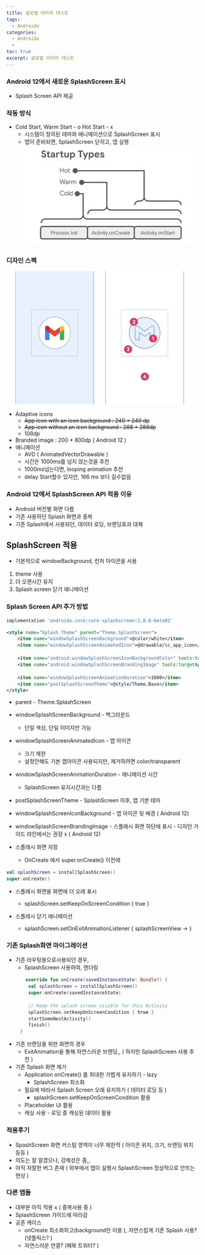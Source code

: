 ```yaml
---
title: 글로벌 이미지 테스트
tags:
  - Androidx
categories: 
  - Androidx
  - 
toc: true
excerpt: 글로벌 이미지 테스트
---
```


### Android 12에서 새로운 SplashScreen 표시
- Splash Screen API 제공

### 작동 방식

-  Cold Start, Warm Start - o   Hot Start - x
	- 시스템이 정의된 테마와 애니메이션으로 SplashScreen 표시
	- 앱이 준비되면, SplashScreen 닫히고, 앱 실행
![](50E7AC56-6E11-43FC-98AE-5FF8A745D756.png)
	  

### 디자인 스펙
![](8E7D350C-AC98-4193-804A-5B375E5BC57F.png)
- Adaptive icons
	- ~~App icon with an icon background : 240 * 240 dp~~
	- ~~App icon without an icon background : 288 * 288dp~~
	- 108dp
- Branded image : 200 * 800dp ( Android 12 )
- 애니메이션
	- AVD ( AnimatedVectorDrawable )
	- 시간은 1000ms를 넘지 않는것을 추천
	- 1000ms넘는다면, looping animation 추천
	- delay Start할수 있지만, 166 ms 보다 길수없음


### Android 12에서 SplashScreen API 적용 이유
- Android 버전별 화면 다름 
- 기존 사용하던 Splash 화면과 중복
- 기존 Splash에서 사용되던, 데이터 로딩, 브랜딩효과 대체


## SplashScreen 적용
- 기본적으로 windowBackground, 런처 아이콘을 사용

1. theme 사용
2. 더 오랜시간 유지
3. Splash screen 닫기 애니메이션 


###  Splash Screen API 추가 방법
```groovy
implementation 'androidx.core:core-splashscreen:1.0.0-beta02'
```

```xml
<style name="Splash.Theme" parent="Theme.SplashScreen">
	<item name="windowSplashScreenBackground">@color/white</item>
	<item name="windowSplashScreenAnimatedIcon">@drawable/ic_app_icon</item>

	<item name="android:windowSplashScreenIconBackgroundColor" tools:targetApi="s">@color/white</item>
	<item name="android:windowSplashScreenBrandingImage" tools:targetApi="s">@drawable/brand_image</item>

	<item name="windowSplashScreenAnimationDuration">1000</item>
	<item name="postSplashScreenTheme">@style/Theme.Base</item>
</style>

```

- parent - Theme.SplashScreen
- windowSplashScreenBackground - 백그라운드
	- 단일 색상, 단일 이미지만 가능
- windowSplashScreenAnimatedIcon - 앱 아이콘 
	- 크기 제한
	- 설정안해도 기본 앱아이콘 사용되지만, 제거하려면 color/transparent
- windowSplashScreenAnimationDuration -   애니메이션 시간
	- SplashScreen 유지시간과는 다름
- postSplashScreenTheme - SplashScreen 이후, 앱 기본 테마 


- windowSplashScreenIconBackground - 앱 아이콘 뒷 배경 ( Android 12)
- windowSplashScreenBrandingImage - 스플래시 화면 하단에 표시 - 디자인 가이드 라인에서는 권장 x  ( Android 12)


- 스플래시 화면 지정 
	- OnCreate 에서 super.onCreate() 이전에
```kotlin
val splashScreen = installSplashScreen()
super.onCreate()
```
  
- 스플래시 화면을 화면에 더 오래 표시 
	- splashScreen.setKeepOnScreenCondition { true }
	
- 스플레시 닫기 애니메이션 
	- splashScreen.setOnExitAnimationListener { splashScreenView -> }


### 기존 Splash화면 마이그레이션 
- 기존 라우팅용으로사용되던 경우, 
	- SplashScreen 사용하여, 렌더링 
```kotlin
	   override fun onCreate(savedInstanceState: Bundle?) {
        val splashScreen = installSplashScreen()
        super.onCreate(savedInstanceState)

        // Keep the splash screen visible for this Activity
        splashScreen.setKeepOnScreenCondition { true }
        startSomeNextActivity()
        finish()
     }

```
	

- 기존 브랜딩을 위한 화면의 경우
	-  ExitAnimation을 통해 자연스러운 브랜딩,, ( 하지만 SplashScreen 사용 추천 ) 
- 기존 Splash 화면 제거 
	- Application onCreate() 를 최대한 가볍게 유지하기 -  lazy 
		- SplashScreen 최소화
	- 필요에 따라서 Splash Screen 오래 유지하기 ( 데이터 로딩 등 )
		- splashScreen.setKeepOnScreenCondition 활용
	- Placeholder UI 활용 
	- 캐싱 사용 - 로딩 중 캐싱된 데이터 활용


### 적용후기 
- SpashScreen 화면 커스텀 영역이 너무 제한적 ( 아이콘 위치, 크기, 브랜딩 위치 등등 )
- 의도는 잘 알겠으나, 강제성은 좀,, 
- 아직 자잘한 버그 존재 ( 외부에서 앱이 실행시  SplashScreen 정상적으로 안뜨는 현상 )



### 다른 앱들 
- 대부분 아직 적용 x ( 중복사용 중 )
- SplashScreen 가이드에 따라감
- 공존 케이스
	- onCreate 최소화하고(background만 이용 ), 자연스럽게 기존 Splash 사용?(넷플릭스? )
	- 자연스러운 연결? (페북 트위터? )